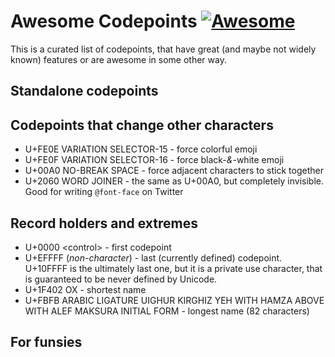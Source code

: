 # Awesome Codepoints [![Awesome](https://cdn.rawgit.com/sindresorhus/awesome/d7305f38d29fed78fa85652e3a63e154dd8e8829/media/badge.svg)](https://github.com/sindresorhus/awesome)

This is a curated list of codepoints, that have great (and maybe not widely known) features or are awesome in some other way.

## Standalone codepoints

## Codepoints that change other characters

* U+FE0E VARIATION SELECTOR-15 - force colorful emoji
* U+FE0F VARIATION SELECTOR-16 - force black-_&_-white emoji
* U+00A0 NO-BREAK SPACE - force adjacent characters to stick together
* U+2060 WORD JOINER - the same as U+00A0, but completely invisible. Good for writing `@font-face` on Twitter

## Record holders and extremes

* U+0000 &lt;control> - first codepoint
* U+EFFFF (_non-character_) - last (currently defined) codepoint. U+10FFFF is the ultimately last one, but it is a private use character, that is guaranteed to be never defined by Unicode.
* U+1F402 OX - shortest name
* U+FBFB ARABIC LIGATURE UIGHUR KIRGHIZ YEH WITH HAMZA ABOVE WITH ALEF MAKSURA INITIAL FORM - longest name (82 characters)

## For funsies
